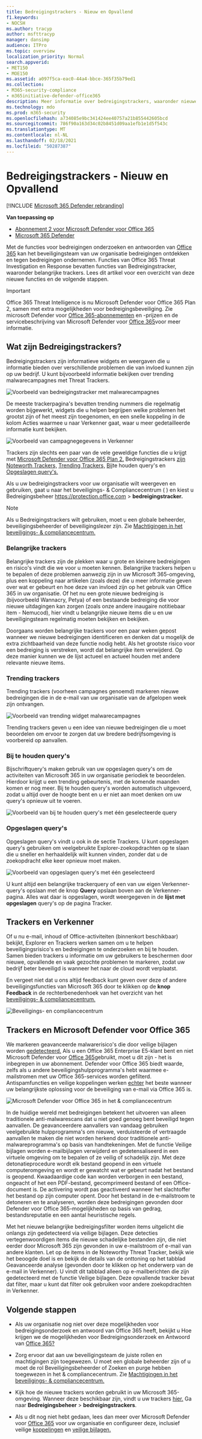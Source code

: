 ```yaml
---
title: Bedreigingstrackers - Nieuw en Opvallend
f1.keywords:
- NOCSH
ms.author: tracyp
author: msfttracyp
manager: dansimp
audience: ITPro
ms.topic: overview
localization_priority: Normal
search.appverid:
- MET150
- MOE150
ms.assetid: a097f5ca-eac0-44a4-bbce-365f35b79ed1
ms.collection:
- M365-security-compliance
- m365initiative-defender-office365
description: Meer informatie over bedreigingstrackers, waaronder nieuwe belangrijke trackers, om uw organisatie op de hoogte te houden van beveiligingsproblemen.
ms.technology: mdo
ms.prod: m365-security
ms.openlocfilehash: a734085e9bc341424ee40757a21b855442605bcd
ms.sourcegitcommit: 786f90a163d34c02b8451d09aa1efb1e1d5f543c
ms.translationtype: MT
ms.contentlocale: nl-NL
ms.lasthandoff: 02/18/2021
ms.locfileid: "50287387"
---
```

# <a name="threat-trackers---new-and-noteworthy"></a>Bedreigingstrackers - Nieuw en Opvallend

[!INCLUDE [Microsoft 365 Defender rebranding](../includes/microsoft-defender-for-office.md)]

**Van toepassing op**
- [Abonnement 2 voor Microsoft Defender voor Office 365](office-365-atp.md)
- [Microsoft 365 Defender](../mtp/microsoft-threat-protection.md)

Met de functies voor bedreigingen onderzoeken en antwoorden van [Office 365](office-365-ti.md) kan het beveiligingsteam van uw organisatie bedreigingen ontdekken en tegen bedreigingen ondernemen. Functies van Office 365 Threat Investigation en Response bevatten functies van Bedreigingstracker, waaronder belangrijke trackers. Lees dit artikel voor een overzicht van deze nieuwe functies en de volgende stappen.

> [!IMPORTANT]
> Office 365 Threat Intelligence is nu Microsoft Defender voor Office 365 Plan 2, samen met extra mogelijkheden voor bedreigingsbeveiliging. Zie microsoft Defender voor [Office 365-abonnementen](https://products.office.com/exchange/advance-threat-protection) en -prijzen en de servicebeschrijving van Microsoft Defender voor [Office 365](https://docs.microsoft.com/office365/servicedescriptions/office-365-advanced-threat-protection-service-description)voor meer informatie.

## <a name="what-are-threat-trackers"></a>Wat zijn Bedreigingstrackers?

Bedreigingstrackers zijn informatieve widgets en weergaven die u informatie bieden over verschillende problemen die van invloed kunnen zijn op uw bedrijf. U kunt bijvoorbeeld informatie bekijken over trending malwarecampagnes met Threat Trackers.

![Voorbeeld van bedreigingstracker met malwarecampagnes](../../media/a883b5ac-8e2b-469a-90e0-f8ad39bb63b7.png)

De meeste trackerpagina's bevatten trending nummers die regelmatig worden bijgewerkt, widgets die u helpen begrijpen  welke problemen het grootst zijn of het meest zijn toegenomen, en een snelle koppeling in de kolom Acties waarmee u naar Verkenner gaat, waar u meer gedetailleerde informatie kunt bekijken.

![Voorbeeld van campagnegegevens in Verkenner](../../media/e426f220-fdcb-4dd9-99a2-db97dbcf71d5.png)

Trackers zijn slechts een paar van de vele geweldige functies die u krijgt met [Microsoft Defender voor Office 365 Plan 2.](office-365-ti.md) Bedreigingstrackers [zijn Noteworth Trackers,](#noteworthy-trackers) [Trending Trackers,](#trending-trackers) [Bij](#tracked-queries)te houden query's en [Opgeslagen query's.](#saved-queries)

Als u uw bedreigingstrackers voor uw organisatie wilt weergeven en gebruiken, gaat u naar het beveiligings- & Compliancecentrum ( ) en kiest u Bedreigingsbeheer <https://protection.office.com>  \> **bedreigingstracker.**

> [!NOTE]
> Als u Bedreigingstrackers wilt gebruiken, moet u een globale beheerder, beveiligingsbeheerder of beveiligingslezer zijn. Zie [Machtigingen in het beveiligings- & compliancecentrum.](permissions-in-the-security-and-compliance-center.md)

### <a name="noteworthy-trackers"></a>Belangrijke trackers

Belangrijke trackers zijn de plekken waar u grote en kleinere bedreigingen en risico's vindt die we voor u moeten kennen. Belangrijke trackers helpen u te bepalen of deze problemen aanwezig zijn in uw Microsoft 365-omgeving, plus een koppeling naar artikelen (zoals deze) die u meer informatie geven over wat er gebeurt en hoe deze van invloed zijn op het gebruik van Office 365 in uw organisatie. Of het nu een grote nieuwe bedreiging is (bijvoorbeeld Wannacry, Petya) of een bestaande bedreiging die voor nieuwe uitdagingen kan zorgen (zoals onze andere inaugaire notitiebaar item - Nemucod), hier vindt u belangrijke nieuwe items die u en uw beveiligingsteam regelmatig moeten bekijken en bekijken.

Doorgaans worden belangrijke trackers voor een paar weken gepost wanneer we nieuwe bedreigingen identificeren en denken dat u mogelijk de extra zichtbaarheid van deze functie nodig hebt. Als het grootste risico voor een bedreiging is verstreken, wordt dat belangrijke item verwijderd. Op deze manier kunnen we de lijst actueel en actueel houden met andere relevante nieuwe items.

### <a name="trending-trackers"></a>Trending trackers

Trending trackers (voorheen campagnes genoemd) markeren nieuwe bedreigingen die in de e-mail van uw organisatie van de afgelopen week zijn ontvangen.

![Voorbeeld van trending widget malwarecampagnes](../../media/d2ccc1a0-2a1d-4e36-99b5-6766c207772f.png)

Trending trackers geven u een idee van nieuwe bedreigingen die u moet beoordelen om ervoor te zorgen dat uw bredere bedrijfsomgeving is voorbereid op aanvallen.

### <a name="tracked-queries"></a>Bij te houden query's

Bijschriftquery's maken gebruik van uw opgeslagen query's om de activiteiten van Microsoft 365 in uw organisatie periodiek te beoordelen. Hierdoor krijgt u een trending gebeurtenis, met de komende maanden komen er nog meer. Bij te houden query's worden automatisch uitgevoerd, zodat u altijd over de hoogte bent en u er niet aan moet denken om uw query's opnieuw uit te voeren.

![Voorbeeld van bij te houden query's met één geselecteerde query](../../media/0c556174-06eb-4ae5-b32a-5ff76b9e4f13.png)

### <a name="saved-queries"></a>Opgeslagen query's

Opgeslagen query's vindt u ook in de sectie Trackers. U kunt opgeslagen query's gebruiken om veelgebruikte Explorer-zoekopdrachten op te slaan die u sneller en herhaaldelijk wilt kunnen vinden, zonder dat u de zoekopdracht elke keer opnieuw moet maken.

![Voorbeeld van opgeslagen query's met één geselecteerd](../../media/188cf3ff-58f1-41ea-81aa-76158d8f40c3.png)

U kunt altijd een belangrijke trackerquery of een van uw eigen Verkenner-query's opslaan met de knop **Query** opslaan boven aan de Verkenner-pagina. Alles wat daar is opgeslagen, wordt weergegeven in de **lijst met opgeslagen** query's op de pagina Tracker.

## <a name="trackers-and-explorer"></a>Trackers en Verkenner

Of u nu e-mail, inhoud of Office-activiteiten (binnenkort beschikbaar) bekijkt, Explorer en Trackers werken samen om u te helpen beveiligingsrisico's en bedreigingen te onderzoeken en bij te houden. Samen bieden trackers u informatie om uw gebruikers te beschermen door nieuwe, opvallende en vaak gezochte problemen te markeren, zodat uw bedrijf beter beveiligd is wanneer het naar de cloud wordt verplaatst.

En vergeet niet dat u ons altijd feedback kunt geven over deze of andere beveiligingsfuncties van Microsoft 365 door te klikken op de **knop Feedback** in de rechterbenedenhoek van het overzicht van het [beveiligings- & compliancecentrum.](https://support.microsoft.com/office/a5f2fd18-b029-4257-b5a8-ae83e7768c85)

![Beveiligings- en compliancecentrum](../../media/86c330db-8132-4150-8475-220258fe04fb.png)

## <a name="trackers-and-microsoft-defender-for-office-365"></a>Trackers en Microsoft Defender voor Office 365

We markeren geavanceerde malwarerisico's die door veilige bijlagen worden [gedetecteerd.](atp-safe-attachments.md) Als u een Office 365 Enterprise E5-klant bent en niet Microsoft Defender voor [Office 365](office-365-atp.md)gebruikt, moet u dit zijn - het is inbegrepen in uw abonnement. Defender voor Office 365 biedt waarde, zelfs als u andere beveiligingshulpprogramma's hebt waarmee e-mailstromen met uw Office 365-services worden gefilterd. Antispamfuncties en veilige koppelingen werken [echter](atp-safe-links.md) het beste wanneer uw belangrijkste oplossing voor de beveiliging van e-mail via Office 365 is.

![Microsoft Defender voor Office 365 in het & compliancecentrum](../../media/cee70d07-f0c1-459b-843c-2d10c253349f.png)

In de huidige wereld met bedreigingen betekent het uitvoeren van alleen traditionele anti-malwarescans dat u niet goed genoeg bent beveiligd tegen aanvallen. De geavanceerdere aanvallers van vandaag gebruiken veelgebruikte hulpprogramma's om nieuwe, verduisteerde of vertraagde aanvallen te maken die niet worden herkend door traditionele anti-malwareprogramma's op basis van handtekeningen. Met de functie Veilige bijlagen worden e-mailbijlagen verwijderd en gedetensaliseerd in een virtuele omgeving om te bepalen of ze veilig of schadelijk zijn. Met deze detonatieprocedure wordt elk bestand geopend in een virtuele computeromgeving en wordt er gewatcht wat er gebeurt nadat het bestand is geopend. Kwaadaardige code kan worden verborgen in een bestand, ongeacht of het een PDF-bestand, gecomprimeerd bestand of een Office-document is. De activering wordt pas geactiveerd wanneer het slachtoffer het bestand op zijn computer opent. Door het bestand in de e-mailstroom te detoneren en te analyseren, worden deze bedreigingen gevonden door Defender voor Office 365-mogelijkheden op basis van gedrag, bestandsreputatie en een aantal heuristische regels.

Met het nieuwe belangrijke bedreigingsfilter worden items uitgelicht die onlangs zijn gedetecteerd via veilige bijlagen. Deze detecties vertegenwoordigen items die nieuwe schadelijke bestanden zijn, die niet eerder door Microsoft 365 zijn gevonden in uw e-mailstroom of e-mail van andere klanten. Let op de items in de Noteworthy Threat Tracker, bekijk wie het beoogde doel is en bekijk de details van de onttoning op het tabblad Geavanceerde analyse (gevonden door te klikken op het onderwerp van de e-mail in Verkenner). U vindt dit tabblad alleen op e-mailberichten die zijn gedetecteerd met de functie Veilige bijlagen. Deze opvallende tracker bevat dat filter, maar u kunt dat filter ook gebruiken voor andere zoekopdrachten in Verkenner.

## <a name="next-steps"></a>Volgende stappen

- Als uw organisatie nog niet over deze mogelijkheden voor bedreigingsonderzoek en antwoord van Office 365 heeft, bekijkt u Hoe krijgen we de mogelijkheden voor Bedreigingsonderzoek en Antwoord van [Office 365?](office-365-ti.md)

- Zorg ervoor dat aan uw beveiligingsteam de juiste rollen en machtigingen zijn toegewezen. U moet een globale beheerder zijn of u moet de rol Beveiligingsbeheerder of Zoeken en purge hebben toegewezen in het & compliancecentrum. Zie [Machtigingen in het beveiligings- & compliancecentrum.](permissions-in-the-security-and-compliance-center.md)

- Kijk hoe de nieuwe trackers worden gebruikt in uw Microsoft 365-omgeving. Wanneer deze beschikbaar zijn, vindt u uw trackers [hier.](https://protection.office.com/) Ga naar **Bedreigingsbeheer** \> **bedreigingstrackers**.

- Als u dit nog niet hebt gedaan, lees dan meer over Microsoft Defender voor [Office 365](office-365-atp.md) voor uw organisatie en configureer deze, inclusief veilige [koppelingen](atp-safe-links.md) en [veilige bijlagen.](atp-safe-attachments.md)
